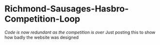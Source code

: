 # Richmond-Sausages-Hasbro-Competition-Loop
*Code is now redundant as the competition is over* Just posting this to show how badly the website was designed
